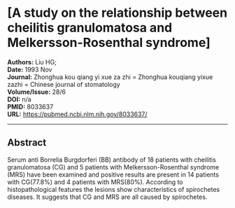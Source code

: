 # [A study on the relationship between cheilitis granulomatosa and Melkersson-Rosenthal syndrome]

**Authors:** Liu HG;  
**Date:** 1993 Nov  
**Journal:** Zhonghua kou qiang yi xue za zhi = Zhonghua kouqiang yixue zazhi = Chinese journal of stomatology  
**Volume/Issue:** 28/6  
**DOI:** n/a  
**PMID:** 8033637  
**URL:** https://pubmed.ncbi.nlm.nih.gov/8033637/

---

## Abstract

Serum anti Borrelia Burgdorferi (BB) antibody of 18 patients with cheilitis granulomatosa (CG) and 5 patients with Melkersson-Rosenthal syndrome (MRS) have been examined and positive results are present in 14 patients with CG(77.8%) and 4 patients with MRS(80%). According to histopathological features the lesions show characteristics of spirochetes diseases. It suggests that CG and MRS are all caused by spirochetes.
